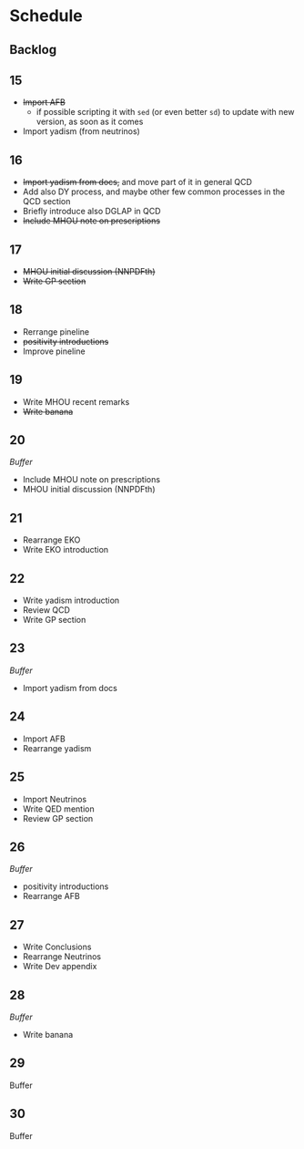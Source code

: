 # Schedule

## Backlog

## 15

- ~~Import AFB~~
  - if possible scripting it with `sed` (or even better `sd`) to update with new
    version, as soon as it comes
- Import yadism (from neutrinos)

## 16

- ~~Import yadism from docs,~~ and move part of it in general QCD
- Add also DY process, and maybe other few common processes in the QCD section
- Briefly introduce also DGLAP in QCD
- ~~Include MHOU note on prescriptions~~

## 17

- ~~MHOU initial discussion (NNPDFth)~~
- ~~Write GP section~~

## 18

- Rerrange pineline
- ~~positivity introductions~~
- Improve pineline

## 19

- Write MHOU recent remarks
- ~~Write banana~~

## 20

_Buffer_

- Include MHOU note on prescriptions
- MHOU initial discussion (NNPDFth)

## 21

- Rearrange EKO
- Write EKO introduction

## 22

- Write yadism introduction
- Review QCD
- Write GP section

## 23

_Buffer_

- Import yadism from docs

## 24

- Import AFB
- Rearrange yadism

## 25

- Import Neutrinos
- Write QED mention
- Review GP section

## 26

_Buffer_

- positivity introductions
- Rearrange AFB

## 27

- Write Conclusions
- Rearrange Neutrinos
- Write Dev appendix

## 28

_Buffer_

- Write banana

## 29

Buffer

## 30

Buffer
